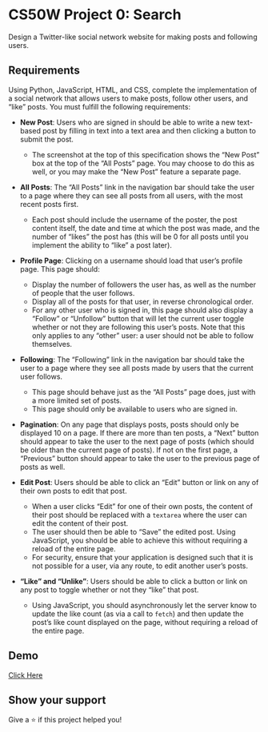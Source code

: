 # CS50W Project 0: Search

Design a Twitter-like social network website for making posts and following users.

## Requirements

Using Python, JavaScript, HTML, and CSS, complete the implementation of a social network that allows users to make posts, follow other users, and “like” posts. You must fulfill the following requirements:

- **New Post**: Users who are signed in should be able to write a new text-based post by filling in text into a text area and then clicking a button to submit the post.

  - The screenshot at the top of this specification shows the “New Post” box at the top of the “All Posts” page. You may choose to do this as well, or you may make the “New Post” feature a separate page.

- **All Posts**: The “All Posts” link in the navigation bar should take the user to a page where they can see all posts from all users, with the most recent posts first.

  - Each post should include the username of the poster, the post content itself, the date and time at which the post was made, and the number of “likes” the post has (this will be 0 for all posts until you implement the ability to “like” a post later).

- **Profile Page**: Clicking on a username should load that user’s profile page. This page should:

  - Display the number of followers the user has, as well as the number of people that the user follows.
  - Display all of the posts for that user, in reverse chronological order.
  - For any other user who is signed in, this page should also display a “Follow” or “Unfollow” button that will let the current user toggle whether or not they are following this user’s posts. Note that this only applies to any “other” user: a user should not be able to follow themselves.

- **Following**: The “Following” link in the navigation bar should take the user to a page where they see all posts made by users that the current user follows.

  - This page should behave just as the “All Posts” page does, just with a more limited set of posts.
  - This page should only be available to users who are signed in.

- **Pagination**: On any page that displays posts, posts should only be displayed 10 on a page. If there are more than ten posts, a “Next” button should appear to take the user to the next page of posts (which should be older than the current page of posts). If not on the first page, a “Previous” button should appear to take the user to the previous page of posts as well.

- **Edit Post**: Users should be able to click an “Edit” button or link on any of their own posts to edit that post.

  - When a user clicks “Edit” for one of their own posts, the content of their post should be replaced with a `textarea` where the user can edit the content of their post.
  - The user should then be able to “Save” the edited post. Using JavaScript, you should be able to achieve this without requiring a reload of the entire page.
  - For security, ensure that your application is designed such that it is not possible for a user, via any route, to edit another user’s posts.

- **“Like” and “Unlike”**: Users should be able to click a button or link on any post to toggle whether or not they “like” that post.
  - Using JavaScript, you should asynchronously let the server know to update the like count (as via a call to `fetch`) and then update the post’s like count displayed on the page, without requiring a reload of the entire page.

## Demo

[Click Here](https://youtu.be/775R1QviEkA)

## Show your support

Give a ⭐️ if this project helped you!
